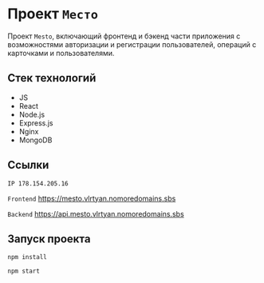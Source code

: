 # Проект `Место`

Проект `Mesto`, включающий фронтенд и бэкенд части приложения с возможностями авторизации и регистрации пользователей, операций с карточками и пользователями.

## Стек технологий

- JS
- React
- Node.js
- Express.js
- Nginx
- MongoDB

## Ссылки

`IP 178.154.205.16`

`Frontend` <https://mesto.vlrtyan.nomoredomains.sbs>

`Backend` <https://api.mesto.vlrtyan.nomoredomains.sbs>

## Запуск проекта

`npm install`

`npm start`

